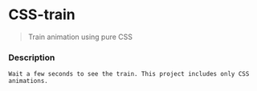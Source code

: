 # CSS-train

> Train animation using pure CSS

### Description

    Wait a few seconds to see the train. This project includes only CSS animations.
